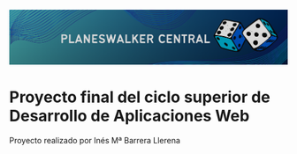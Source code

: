 ![Banner](/frontend/src/assets/BANNER.png)

# Proyecto final del ciclo superior de Desarrollo de Aplicaciones Web

Proyecto realizado por Inés Mª Barrera Llerena
